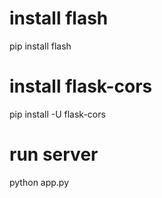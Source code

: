 # install flash
pip install flash

# install flask-cors
pip install -U flask-cors

# run server
python app.py